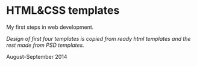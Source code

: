 # HTML&CSS templates

My first steps in web development.

_Design of first four templates is copied from ready html templates and the rest made from PSD templates._

August-September 2014
